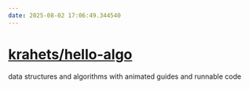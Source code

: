 ```yaml
---
date: 2025-08-02 17:06:49.344540
---
```


# [krahets/hello-algo](https://github.com/krahets/hello-algo)

data structures and algorithms with animated guides and runnable code